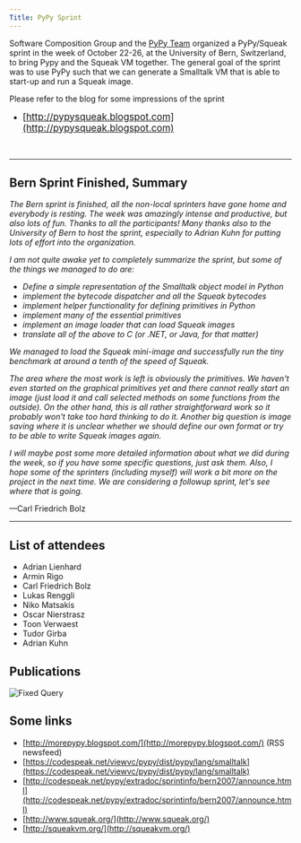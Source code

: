 ```yaml
---
Title: PyPy Sprint
---
```


Software Composition Group and the [PyPy Team](http://morepypy.blogspot.com/) organized a PyPy/Squeak sprint in the week of October 22-26, at the University of Bern, Switzerland, to bring Pypy and the Squeak VM together.  The general goal of the sprint was to use PyPy such that we can generate a Smalltalk VM that is able to start-up and run a Squeak image.

Please refer to the blog for some impressions of the sprint


-  <big>[http://pypysqueak.blogspot.com](http://pypysqueak.blogspot.com)</big>

&nbsp;

---

## Bern Sprint Finished, Summary

<i>The Bern sprint is finished, all the non-local sprinters have gone home and everybody is resting. The week was amazingly intense and productive, but also lots of fun. Thanks to all the participants! Many thanks also to the University of Bern to host the sprint, especially to Adrian Kuhn for putting lots of effort into the organization.

I am not quite awake yet to completely summarize the sprint, but some of the things we managed to do are:

- Define a simple representation of the Smalltalk object model in Python
- implement the bytecode dispatcher and all the Squeak bytecodes
- implement helper functionality for defining primitives in Python
- implement many of the essential primitives
- implement an image loader that can load Squeak images
- translate all of the above to C (or .NET, or Java, for that matter)

We managed to load the Squeak mini-image and successfully run the tiny benchmark at around a tenth of the speed of Squeak.

The area where the most work is left is obviously the primitives. We haven't even started on the graphical primitives yet and there cannot really start an image (just load it and call selected methods on some functions from the outside). On the other hand, this is all rather straightforward work so it probably won't take too hard thinking to do it. Another big question is image saving where it is unclear whether we should define our own format or try to be able to write Squeak images again.

I will maybe post some more detailed information about what we did during the week, so if you have some specific questions, just ask them. Also, I hope some of the sprinters (including myself) will work a bit more on the project in the next time. We are considering a followup sprint, let's see where that is going.</i>

&mdash;Carl Friedrich Bolz


---

## List of attendees

-  Adrian Lienhard
-  Armin Rigo
-  Carl Friedrich Bolz
-  Lukas Renggli
-  Niko Matsakis
-  Oscar Nierstrasz
-  Toon Verwaest
-  Tudor Girba
-  Adrian Kuhn

## Publications

![Fixed Query](%base_url%/scgbib/fixedquery)

## Some links


-  [http://morepypy.blogspot.com/](http://morepypy.blogspot.com/) (RSS newsfeed)
-  [https://codespeak.net/viewvc/pypy/dist/pypy/lang/smalltalk](https://codespeak.net/viewvc/pypy/dist/pypy/lang/smalltalk)
-  [http://codespeak.net/pypy/extradoc/sprintinfo/bern2007/announce.html](http://codespeak.net/pypy/extradoc/sprintinfo/bern2007/announce.html)
-  [http://www.squeak.org/](http://www.squeak.org/) 
-  [http://squeakvm.org/](http://squeakvm.org/) 
